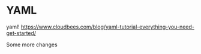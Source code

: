YAML
=======================

yaml! https://www.cloudbees.com/blog/yaml-tutorial-everything-you-need-get-started/

Some more changes